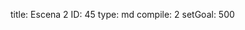title:          Escena 2
ID:             45
type:           md
compile:        2
setGoal:        500


